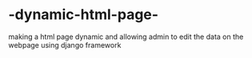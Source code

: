 # -dynamic-html-page-
making a html page dynamic and allowing admin to edit the data on the webpage
using django framework
